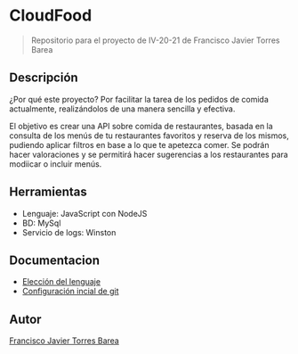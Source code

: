 # CloudFood
> Repositorio para el proyecto de IV-20-21 de Francisco Javier Torres Barea

## Descripción

¿Por qué este proyecto? Por facilitar la tarea de los pedidos de comida actualmente, realizándolos de una manera sencilla y efectiva.

El objetivo es crear una API sobre comida de restaurantes, basada en la consulta de los menús de tu restaurantes favoritos y reserva de los mismos, pudiendo aplicar filtros en base a lo que te apetezca comer. Se podrán hacer valoraciones y se permitirá hacer sugerencias a los restaurantes para modiicar o incluir menús.

## Herramientas
- Lenguaje: JavaScript con NodeJS
- BD: MySql
- Servicio de logs: Winston

## Documentacion
- [Elección del lenguaje](./docs/herramientas.md)
- [Configuración incial de git](./docs/configuracion_inicial.md)

## Autor
[Francisco Javier Torres Barea](https://github.com/FranToBa)


